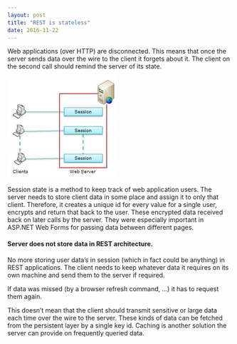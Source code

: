 ```yaml
---
layout: post
title: "REST is stateless"
date: 2016-11-22
---
```


Web applications (over HTTP) are disconnected. This means that once the server sends data over the wire to the client it forgets about it. The client on the second call should remind the server of its state.
<!--more-->

<img class="img-align-right" src="/assets/images/explor2.jpg" alt="ASP.NET Session State">

Session state is a method to keep track of web application users. The server needs to store client data in some place and assign it to only that client. Therefore, it creates a unique id for every value for a single user, encrypts and return that back to the user. These encrypted data received back on later calls by the server. They were especially important in ASP.NET Web Forms for passing data between different pages.

#### Server does not store data in REST architecture.

No more storing user data’s in session (which in fact could be anything) in REST applications. The client needs to keep whatever data it requires on its own machine and send them to the server if required.

If data was missed (by a browser refresh command, …) it has to request them again.

This doesn’t mean that the client should transmit sensitive or large data each time over the wire to the server. These kinds of data can be fetched from the persistent layer by a single key id. Caching is another solution the server can provide on frequently queried data.
